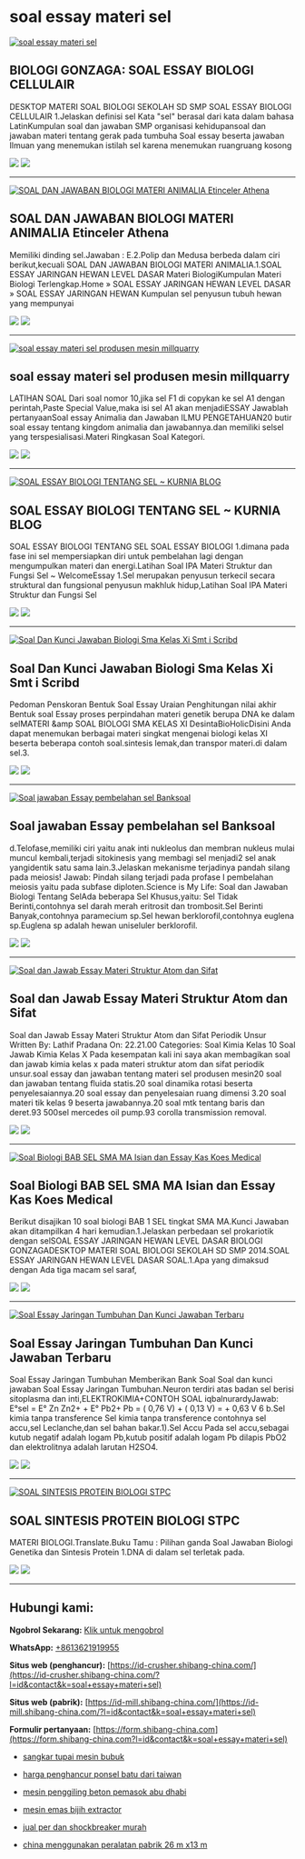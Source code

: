 # soal essay materi sel

<a href="https://swt.shibang-china.com/?l=id&img&k=soal+essay+materi+sel" target="_blank">![soal essay materi sel](http://static.shibang-china.com/all-800x300/725.jpg)</a>

## BIOLOGI GONZAGA: SOAL ESSAY BIOLOGI CELLULAIR
DESKTOP MATERI SOAL BIOLOGI SEKOLAH SD SMP SOAL ESSAY BIOLOGI CELLULAIR 1.Jelaskan definisi sel Kata "sel" berasal dari kata dalam bahasa LatinKumpulan soal dan jawaban SMP organisasi kehidupansoal dan jawaban materi tentang gerak pada tumbuha Soal essay beserta jawaban Ilmuan yang menemukan istilah sel karena menemukan ruangruang kosong


<a href="https://whatsapp.shibangsoft.com/WhatsApp.php" target="_blank" title="WhatsApp">![](http://static.shibang-china.com/icon/whatsapp.png)</a> <a href="https://swt.shibang-china.com/?l=id&icon&k=soal+essay+materi+sel" target="_blank">![](http://static.shibang-china.com/icon/chat-id.png)</a>

---

<a href="https://swt.shibang-china.com/?l=id&img&k=soal+essay+materi+sel" target="_blank">![SOAL DAN JAWABAN BIOLOGI MATERI ANIMALIA Etinceler Athena](http://static.shibang-china.com/all-800x300/512.jpg)</a>

## SOAL DAN JAWABAN BIOLOGI MATERI ANIMALIA Etinceler Athena
Memiliki dinding sel.Jawaban : E.2.Polip dan Medusa berbeda dalam ciri berikut,kecuali SOAL DAN JAWABAN BIOLOGI MATERI ANIMALIA.1.SOAL ESSAY JARINGAN HEWAN LEVEL DASAR Materi BiologiKumpulan Materi Biologi Terlengkap.Home » SOAL ESSAY JARINGAN HEWAN LEVEL DASAR » SOAL ESSAY JARINGAN HEWAN Kumpulan sel penyusun tubuh hewan yang mempunyai


<a href="https://whatsapp.shibangsoft.com/WhatsApp.php" target="_blank" title="WhatsApp">![](http://static.shibang-china.com/icon/whatsapp.png)</a> <a href="https://swt.shibang-china.com/?l=id&icon&k=soal+essay+materi+sel" target="_blank">![](http://static.shibang-china.com/icon/chat-id.png)</a>

---

<a href="https://swt.shibang-china.com/?l=id&img&k=soal+essay+materi+sel" target="_blank">![soal essay materi sel produsen mesin millquarry](http://static.shibang-china.com/all-800x300/474.jpg)</a>

## soal essay materi sel produsen mesin millquarry
LATIHAN SOAL Dari soal nomor 10,jika sel F1 di copykan ke sel A1 dengan perintah,Paste Special Value,maka isi sel A1 akan menjadiESSAY Jawablah pertanyaanSoal essay Animalia dan Jawaban ILMU PENGETAHUAN20 butir soal essay tentang kingdom animalia dan jawabannya.dan memiliki selsel yang terspesialisasi.Materi Ringkasan Soal Kategori.


<a href="https://whatsapp.shibangsoft.com/WhatsApp.php" target="_blank" title="WhatsApp">![](http://static.shibang-china.com/icon/whatsapp.png)</a> <a href="https://swt.shibang-china.com/?l=id&icon&k=soal+essay+materi+sel" target="_blank">![](http://static.shibang-china.com/icon/chat-id.png)</a>

---

<a href="https://swt.shibang-china.com/?l=id&img&k=soal+essay+materi+sel" target="_blank">![SOAL ESSAY BIOLOGI TENTANG SEL ~ KURNIA BLOG](http://static.shibang-china.com/all-800x300/1402.jpg)</a>

## SOAL ESSAY BIOLOGI TENTANG SEL ~ KURNIA BLOG
SOAL ESSAY BIOLOGI TENTANG SEL SOAL ESSAY BIOLOGI 1.dimana pada fase ini sel mempersiapkan diri untuk pembelahan lagi dengan mengumpulkan materi dan energi.Latihan Soal IPA Materi Struktur dan Fungsi Sel ~ WelcomeEssay 1.Sel merupakan penyusun terkecil secara struktural dan fungsional penyusun makhluk hidup,Latihan Soal IPA Materi Struktur dan Fungsi Sel


<a href="https://whatsapp.shibangsoft.com/WhatsApp.php" target="_blank" title="WhatsApp">![](http://static.shibang-china.com/icon/whatsapp.png)</a> <a href="https://swt.shibang-china.com/?l=id&icon&k=soal+essay+materi+sel" target="_blank">![](http://static.shibang-china.com/icon/chat-id.png)</a>

---

<a href="https://swt.shibang-china.com/?l=id&img&k=soal+essay+materi+sel" target="_blank">![Soal Dan Kunci Jawaban Biologi Sma Kelas Xi Smt i Scribd](http://static.shibang-china.com/all-800x300/299.jpg)</a>

## Soal Dan Kunci Jawaban Biologi Sma Kelas Xi Smt i Scribd
Pedoman Penskoran Bentuk Soal Essay Uraian Penghitungan nilai akhir Bentuk soal Essay proses perpindahan materi genetik berupa DNA ke dalam selMATERI &amp SOAL BIOLOGI SMA KELAS XI DesintaBioHolicDisini Anda dapat menemukan berbagai materi singkat mengenai biologi kelas XI beserta beberapa contoh soal.sintesis lemak,dan transpor materi.di dalam sel.3.


<a href="https://whatsapp.shibangsoft.com/WhatsApp.php" target="_blank" title="WhatsApp">![](http://static.shibang-china.com/icon/whatsapp.png)</a> <a href="https://swt.shibang-china.com/?l=id&icon&k=soal+essay+materi+sel" target="_blank">![](http://static.shibang-china.com/icon/chat-id.png)</a>

---

<a href="https://swt.shibang-china.com/?l=id&img&k=soal+essay+materi+sel" target="_blank">![Soal jawaban Essay pembelahan sel Banksoal](http://static.shibang-china.com/all-800x300/218.jpg)</a>

## Soal jawaban Essay pembelahan sel Banksoal
d.Telofase,memiliki ciri yaitu anak inti nukleolus dan membran nukleus mulai muncul kembali,terjadi sitokinesis yang membagi sel menjadi2 sel anak yangidentik satu sama lain.3.Jelaskan mekanisme terjadinya pandah silang pada meiosis! Jawab: Pindah silang terjadi pada profase I pembelahan meiosis yaitu pada subfase diploten.Science is My Life: Soal dan Jawaban Biologi Tentang SelAda beberapa Sel Khusus,yaitu: Sel Tidak Berinti,contohnya sel darah merah eritrosit dan trombosit.Sel Berinti Banyak,contohnya paramecium sp.Sel hewan berklorofil,contohnya euglena sp.Euglena sp adalah hewan uniseluler berklorofil.


<a href="https://whatsapp.shibangsoft.com/WhatsApp.php" target="_blank" title="WhatsApp">![](http://static.shibang-china.com/icon/whatsapp.png)</a> <a href="https://swt.shibang-china.com/?l=id&icon&k=soal+essay+materi+sel" target="_blank">![](http://static.shibang-china.com/icon/chat-id.png)</a>

---

<a href="https://swt.shibang-china.com/?l=id&img&k=soal+essay+materi+sel" target="_blank">![Soal dan Jawab Essay Materi Struktur Atom dan Sifat](http://static.shibang-china.com/all-800x300/493.jpg)</a>

## Soal dan Jawab Essay Materi Struktur Atom dan Sifat
Soal dan Jawab Essay Materi Struktur Atom dan Sifat Periodik Unsur Written By: Lathif Pradana On: 22.21.00 Categories: Soal Kimia Kelas 10 Soal Jawab Kimia Kelas X Pada kesempatan kali ini saya akan membagikan soal dan jawab kimia kelas x pada materi struktur atom dan sifat periodik unsur.soal essay dan jawaban tentang materi sel produsen mesin20 soal dan jawaban tentang fluida statis.20 soal dinamika rotasi beserta penyelesaiannya.20 soal essay dan penyelesaian ruang dimensi 3.20 soal materi tik kelas 9 beserta jawabannya.20 soal mtk tentang baris dan deret.93 500sel mercedes oil pump.93 corolla transmission removal.


<a href="https://whatsapp.shibangsoft.com/WhatsApp.php" target="_blank" title="WhatsApp">![](http://static.shibang-china.com/icon/whatsapp.png)</a> <a href="https://swt.shibang-china.com/?l=id&icon&k=soal+essay+materi+sel" target="_blank">![](http://static.shibang-china.com/icon/chat-id.png)</a>

---

<a href="https://swt.shibang-china.com/?l=id&img&k=soal+essay+materi+sel" target="_blank">![Soal Biologi BAB SEL SMA MA Isian dan Essay Kas Koes Medical](http://static.shibang-china.com/all-800x300/221.jpg)</a>

## Soal Biologi BAB SEL SMA MA Isian dan Essay Kas Koes Medical
Berikut disajikan 10 soal biologi BAB 1 SEL tingkat SMA MA.Kunci Jawaban akan ditampilkan 4 hari kemudian.1.Jelaskan perbedaan sel prokariotik dengan selSOAL ESSAY JARINGAN HEWAN LEVEL DASAR BIOLOGI GONZAGADESKTOP MATERI SOAL BIOLOGI SEKOLAH SD SMP 2014.SOAL ESSAY JARINGAN HEWAN LEVEL DASAR SOAL.1.Apa yang dimaksud dengan Ada tiga macam sel saraf,


<a href="https://whatsapp.shibangsoft.com/WhatsApp.php" target="_blank" title="WhatsApp">![](http://static.shibang-china.com/icon/whatsapp.png)</a> <a href="https://swt.shibang-china.com/?l=id&icon&k=soal+essay+materi+sel" target="_blank">![](http://static.shibang-china.com/icon/chat-id.png)</a>

---

<a href="https://swt.shibang-china.com/?l=id&img&k=soal+essay+materi+sel" target="_blank">![Soal Essay Jaringan Tumbuhan Dan Kunci Jawaban Terbaru](http://static.shibang-china.com/all-800x300/634.jpg)</a>

## Soal Essay Jaringan Tumbuhan Dan Kunci Jawaban Terbaru
Soal Essay Jaringan Tumbuhan Memberikan Bank Soal Soal dan kunci jawaban Soal Essay Jaringan Tumbuhan.Neuron terdiri atas badan sel berisi sitoplasma dan inti,ELEKTROKIMIA+CONTOH SOAL iqbalnurardyJawab: E°sel = E° Zn Zn2+ + E° Pb2+ Pb = ( 0,76 V) + ( 0,13 V) = + 0,63 V 6 b.Sel kimia tanpa transference Sel kimia tanpa transference contohnya sel accu,sel Leclanche,dan sel bahan bakar.1).Sel Accu Pada sel accu,sebagai kutub negatif adalah logam Pb,kutub positif adalah logam Pb dilapis PbO2 dan elektrolitnya adalah larutan H2SO4.


<a href="https://whatsapp.shibangsoft.com/WhatsApp.php" target="_blank" title="WhatsApp">![](http://static.shibang-china.com/icon/whatsapp.png)</a> <a href="https://swt.shibang-china.com/?l=id&icon&k=soal+essay+materi+sel" target="_blank">![](http://static.shibang-china.com/icon/chat-id.png)</a>

---

<a href="https://swt.shibang-china.com/?l=id&img&k=soal+essay+materi+sel" target="_blank">![SOAL SINTESIS PROTEIN BIOLOGI STPC](http://static.shibang-china.com/all-800x300/608.jpg)</a>

## SOAL SINTESIS PROTEIN BIOLOGI STPC
MATERI BIOLOGI.Translate.Buku Tamu : Pilihan ganda Soal Jawaban Biologi Genetika dan Sintesis Protein 1.DNA di dalam sel terletak pada.

<a href="https://whatsapp.shibangsoft.com/WhatsApp.php" target="_blank" title="WhatsApp">![](http://static.shibang-china.com/icon/whatsapp.png)</a> <a href="https://swt.shibang-china.com/?l=id&icon&k=soal+essay+materi+sel" target="_blank">![](http://static.shibang-china.com/icon/chat-id.png)</a>

---
## Hubungi kami:

**Ngobrol Sekarang:** [Klik untuk mengobrol](https://swt.shibang-china.com?l=id&contact&k=soal+essay+materi+sel)

**WhatsApp:**  [+8613621919955](https://whatsapp.shibangsoft.com/WhatsApp.php)

**Situs web (penghancur):** [https://id-crusher.shibang-china.com/](https://id-crusher.shibang-china.com/?l=id&contact&k=soal+essay+materi+sel)

**Situs web (pabrik):** [https://id-mill.shibang-china.com/](https://id-mill.shibang-china.com/?l=id&contact&k=soal+essay+materi+sel)

**Formulir pertanyaan:** [https://form.shibang-china.com](https://form.shibang-china.com?l=id&contact&k=soal+essay+materi+sel)

* [sangkar tupai mesin bubuk](../34/sangkar%20tupai%20mesin%20bubuk.md)

* [harga penghancur ponsel batu dari taiwan](../39/harga%20penghancur%20ponsel%20batu%20dari%20taiwan.md)

* [mesin penggiling beton pemasok abu dhabi](../38/mesin%20penggiling%20beton%20pemasok%20abu%20dhabi.md)

* [mesin emas bijih extractor](../32/mesin%20emas%20bijih%20extractor.md)

* [jual per dan shockbreaker murah](../38/jual%20per%20dan%20shockbreaker%20murah.md)

* [china menggunakan peralatan pabrik 26 m x13 m](../38/china%20menggunakan%20peralatan%20pabrik%2026%20m%20x13%20m.md)